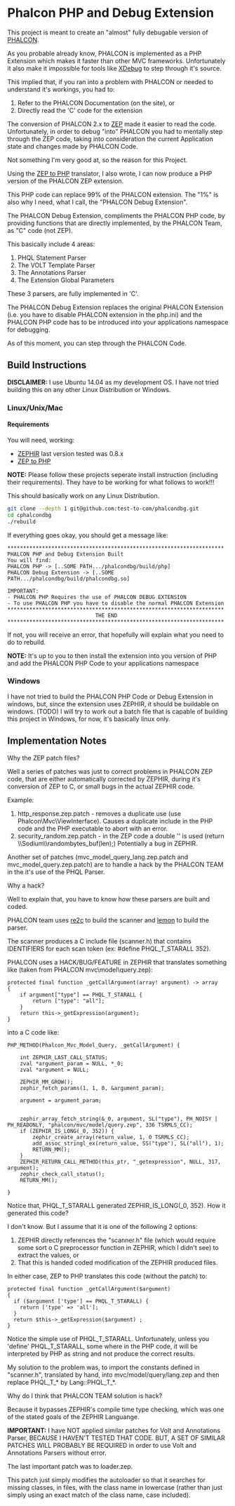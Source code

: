 Phalcon PHP and Debug Extension
===============================

This project is meant to create an "almost" fully debugable version of [PHALCON](https://phalconphp.com).

As you probable already know, PHALCON is implemented as a PHP Extension which makes it faster than other MVC frameworks. Unfortunately it also make it impossible for tools like [XDebug](http://xdebug.org/) to step through it's source.

This implied that, if you ran into a problem with PHALCON or needed to understand it's workings, you had to:

1. Refer to the PHALCON Documentation (on the site), or
2. Directly read the 'C' code for the extension

The conversion of PHALCON 2.x to [ZEP](http://zephir-lang.com/) made it easier to read the code. Unfortunately, in order to debug "into" PHALCON you had to mentally step through the ZEP code, taking into consideration the current Application state and changes made by PHALCON Code.

Not something I'm very good at, so the reason for this Project.

Using the [ZEP to PHP](https://github.com/test-to-com/zep-to-php) translator, I also wrote, I can now produce a PHP version of the PHALCON ZEP extension.

This PHP code can replace 99% of the PHALCON extension. The "1%" is also why I need, what I call, the "PHALCON Debug Extension". 

The PHALCON Debug Extension, compliments the PHALCON PHP code, by providing functions that are directly implemented, by the PHALCON Team, as "C" code (not ZEP).

This basically include 4 areas:

1. PHQL Statement Parser
2. The VOLT Template Parser
3. The Annotations Parser
4. The Extension Global Parameters

These 3 parsers, are fully implemented in 'C'.

The PHALCON Debug Extension replaces the original PHALCON Extension (i.e. you have to disable PHALCON extension in the php.ini) and the PHALCON PHP code has to be introduced into your applications namespace for debugging.

As of this moment, you can step through the PHALCON Code.

Build Instructions
------------------

**DISCLAIMER:** I use Ubuntu 14.04 as my development OS. I have not tried building this on any other Linux Distribution or Windows.

### Linux/Unix/Mac

#### Requirements
You will need, working:

* [ZEPHIR](http://zephir-lang.com/) last version tested was 0.8.x
* [ZEP to PHP](https://github.com/test-to-com/zep-to-php)

**NOTE:** Please follow these projects seperate install instruction (including their requirements). They have to be working for what follows to work!!!

This should basically work on any Linux Distribution.

```bash
git clone --depth 1 git@github.com:test-to-com/phalcondbg.git
cd cphalcondbg
./rebuild
```

If everything goes okay, you should get a message like:

```
*********************************************************************
PHALCON PHP and Debug Extension Built
You will find:
PHALCON PHP -> [..SOME PATH.../phalcondbg/build/php]
PHALCON Debug Extension -> [..SOME PATH.../phalcondbg/build/phalcondbg.so]

IMPORTANT:
- PHALCON PHP Requires the use of PHALCON DEBUG EXTENSION
- To use PHALCON PHP you have to disable the normal PHALCON Extension
*********************************************************************
                            THE END
*********************************************************************
```

If not, you will receive an error, that hopefully will explain what you need to do to rebuild.

**NOTE:** It's up to you to then install the extension into you version of PHP and add the PHALCON PHP Code to your applications namespace

### Windows

I have not tried to build the PHALCON PHP Code or Debug Extension in windows, but, since the extension uses ZEPHIR, it should be buildable on windows.
(TODO) I will try to work out a batch file that is capable of building this project in Windows, for now, it's basically linux only.

Implementation Notes
--------------------

Why the ZEP patch files?

Well a series of patches was just to correct problems in PHALCON ZEP code, that are either automatically corrected by ZEPHIR, during it's conversion of ZEP to C, or small bugs in the actual ZEPHIR code.

Example:

1. http_response.zep.patch - removes a duplicate use (use Phalcon\Mvc\ViewInterface). Causes a duplicate include in the PHP code and the PHP executable to abort with an error.
2. security_random.zep.patch - in the ZEP code a double '\' is used (return \\\\Sodium\\\\randombytes_buf(len);) Potentially a bug in ZEPHIR.

Another set of patches (mvc_model_query_lang.zep.patch and mvc_model_query.zep.patch) are to handle a hack by the PHALCON TEAM in the it's use of the PHQL Parser.

Why a hack?

Well to explain that, you have to know how these parsers are built and coded. 

PHALCON team uses [re2c](http://re2c.org/) to build the scanner and [lemon](http://www.hwaci.com/sw/lemon/) to build the parser.

The scanner produces a C include file (scanner.h) that contains IDENTIFIERS for each scan token (ex: #define PHQL_T_STARALL 352).

PHALCON uses a HACK/BUG/FEATURE in ZEPHIR that translates something like (taken from PHALCON mvc\model\query.zep):

```
protected final function _getCallArgument(array! argument) -> array
{
	if argument["type"] == PHQL_T_STARALL {
		return ["type": "all"];
	}
	return this->_getExpression(argument);
}
```

into a C code like:

```
PHP_METHOD(Phalcon_Mvc_Model_Query, _getCallArgument) {

	int ZEPHIR_LAST_CALL_STATUS;
	zval *argument_param = NULL, *_0;
	zval *argument = NULL;

	ZEPHIR_MM_GROW();
	zephir_fetch_params(1, 1, 0, &argument_param);

	argument = argument_param;


	zephir_array_fetch_string(&_0, argument, SL("type"), PH_NOISY | PH_READONLY, "phalcon/mvc/model/query.zep", 336 TSRMLS_CC);
	if (ZEPHIR_IS_LONG(_0, 352)) {
		zephir_create_array(return_value, 1, 0 TSRMLS_CC);
		add_assoc_stringl_ex(return_value, SS("type"), SL("all"), 1);
		RETURN_MM();
	}
	ZEPHIR_RETURN_CALL_METHOD(this_ptr, "_getexpression", NULL, 317, argument);
	zephir_check_call_status();
	RETURN_MM();

}
```

Notice that, PHQL_T_STARALL generated ZEPHIR_IS_LONG(_0, 352). How it generated this code? 

I don't know. But I assume that it is one of the following 2 options:

1. ZEPHIR directly references the "scanner.h" file (which would require some sort o C preprocessor function in ZEPHIR, which I didn't see) to extract the values, or
2. That this is handed coded modification of the ZEPHIR produced files.

In either case, ZEP to PHP translates this code (without the patch) to:

```
protected final function _getCallArgument($argument)
{
  if ($argument ['type'] == PHQL_T_STARALL) {
    return ['type' => 'all'];
  }
  return $this->_getExpression($argument) ;
}
```

Notice the simple use of PHQL_T_STARALL. Unfortunately, unless you 'define' PHQL_T_STARALL, some where in the PHP code, it will be interpreted by PHP as string and not produce the correct results.

My solution to the problem was, to import the constants defined in "scanner.h", translated by hand, into mvc/model/query/lang.zep and then replace PHQL_T_* by Lang::PHQL_T_*.

Why do I think that PHALCON TEAM solution is hack?

Because it bypasses ZEPHIR's compile time type checking, which was one of the stated goals of the ZEPHIR Languange.

**IMPORTANT:** I have NOT applied similar patches for Volt and Annotations Parser, BECAUSE I HAVEN'T TESTED THAT CODE. BUT, A SET OF SIMILAR PATCHES WILL PROBABLY BE REQUIRED in order to use Volt and Annotations Parsers without error.

The last important patch was to loader.zep.

This patch just simply modifies the autoloader so that it searches for missing classes, in files, with the class name in lowercase (rather than just simply using an exact match of the class name, case included).
